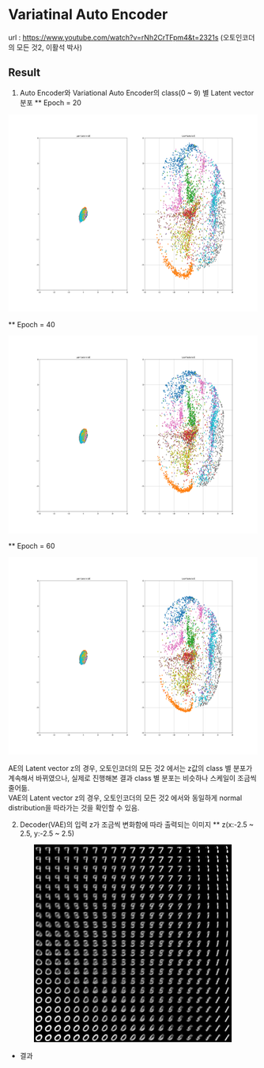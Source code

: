 # Variatinal Auto Encoder

url : https://www.youtube.com/watch?v=rNh2CrTFpm4&t=2321s (오토인코더의 모든 것2, 이활석 박사)

## Result

1. Auto Encoder와 Variational Auto Encoder의 class(0 ~ 9) 별 Latent vector 분포
  ** Epoch = 20
<p align="center">
  <img src="./result/figure_20epoch.png" width="800" height="400" />
</p>
  ** Epoch = 40
<p align="center">
  <img src="./result/figure_40epoch.png" width="800" height="400" />
</p>
  ** Epoch = 60
<p align="center">
  <img src="./result/figure_60epoch.png" width="800" height="400" />
</p>

AE의 Latent vector z의 경우, 오토인코더의 모든 것2 에서는 z값의 class 별 분포가 계속해서 바뀌였으나, 실제로 진행해본 결과 class 별 분포는 비슷하나 스케일이 조금씩 줄어듦. <br>
VAE의 Latent vector z의 경우, 오토인코더의 모든 것2 에서와 동일하게 normal distribution을 따라가는 것을 확인할 수 있음. <br>

2. Decoder(VAE)의 입력 z가 조금씩 변화함에 따라 출력되는 이미지
   ** z(x:-2.5 ~ 2.5, y:-2.5 ~ 2.5)
<p align="center">
  <img src="./result/z_map.jpg" width="400" height="400" />
</p>



* 결과

